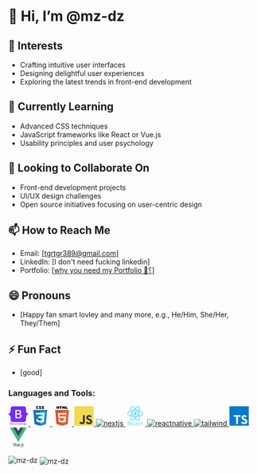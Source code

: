 # 👋 Hi, I’m @mz-dz

## 👀 Interests
- Crafting intuitive user interfaces
- Designing delightful user experiences
- Exploring the latest trends in front-end development

## 🌱 Currently Learning
- Advanced CSS techniques
- JavaScript frameworks like React or Vue.js
- Usability principles and user psychology

## 💞️ Looking to Collaborate On
- Front-end development projects
- UI/UX design challenges
- Open source initiatives focusing on user-centric design

## 📫 How to Reach Me
- Email: [tgrtgr389@gmail.com]
- LinkedIn: [I don't need fucking linkedin]
- Portfolio: [[why you need my Portfolio 🤨؟](https://ibra-alpha.vercel.app/)]

## 😄 Pronouns
- [Happy fan smart lovley and many more, e.g., He/Him, She/Her, They/Them]

## ⚡ Fun Fact
- [good]

<h3 align="left">Languages and Tools:</h3>
<p align="left"> <a href="https://getbootstrap.com" target="_blank" rel="noreferrer"> <img src="https://raw.githubusercontent.com/devicons/devicon/master/icons/bootstrap/bootstrap-plain-wordmark.svg" alt="bootstrap" width="40" height="40"/> </a> <a href="https://www.w3schools.com/css/" target="_blank" rel="noreferrer"> <img src="https://raw.githubusercontent.com/devicons/devicon/master/icons/css3/css3-original-wordmark.svg" alt="css3" width="40" height="40"/> </a> <a href="https://www.w3.org/html/" target="_blank" rel="noreferrer"> <img src="https://raw.githubusercontent.com/devicons/devicon/master/icons/html5/html5-original-wordmark.svg" alt="html5" width="40" height="40"/> </a> <a href="https://developer.mozilla.org/en-US/docs/Web/JavaScript" target="_blank" rel="noreferrer"> <img src="https://raw.githubusercontent.com/devicons/devicon/master/icons/javascript/javascript-original.svg" alt="javascript" width="40" height="40"/> </a> <a href="https://nextjs.org/" target="_blank" rel="noreferrer"> <img src="https://cdn.worldvectorlogo.com/logos/nextjs-2.svg" alt="nextjs" width="40" height="40"/> </a> <a href="https://reactjs.org/" target="_blank" rel="noreferrer"> <img src="https://raw.githubusercontent.com/devicons/devicon/master/icons/react/react-original-wordmark.svg" alt="react" width="40" height="40"/> </a> <a href="https://reactnative.dev/" target="_blank" rel="noreferrer"> <img src="https://reactnative.dev/img/header_logo.svg" alt="reactnative" width="40" height="40"/> </a> <a href="https://tailwindcss.com/" target="_blank" rel="noreferrer"> <img src="https://www.vectorlogo.zone/logos/tailwindcss/tailwindcss-icon.svg" alt="tailwind" width="40" height="40"/> </a> <a href="https://www.typescriptlang.org/" target="_blank" rel="noreferrer"> <img src="https://raw.githubusercontent.com/devicons/devicon/master/icons/typescript/typescript-original.svg" alt="typescript" width="40" height="40"/> </a> <a href="https://vuejs.org/" target="_blank" rel="noreferrer"> <img src="https://raw.githubusercontent.com/devicons/devicon/master/icons/vuejs/vuejs-original-wordmark.svg" alt="vuejs" width="40" height="40"/> </a> </p>


<p><img align="left" src="https://github-readme-stats.vercel.app/api/top-langs?username=mz-dz&show_icons=true&locale=en&layout=compact" alt="mz-dz" /></p>

<p>&nbsp;<img align="center" src="https://github-readme-stats.vercel.app/api?username=mz-dz&show_icons=true&locale=en" alt="mz-dz" /></p>
